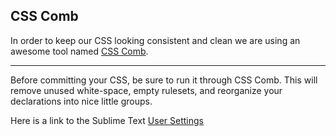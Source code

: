 **CSS Comb**
---

In order to keep our CSS looking consistent and clean we are using an awesome tool named [CSS Comb][1].

---

Before committing your CSS, be sure to run it through CSS Comb. This will remove unused white-space, empty rulesets, and reorganize your declarations into nice little groups.

Here is a link to the Sublime Text [User Settings][2]


  [1]: http://csscomb.com/
  [2]: http://confluence.epnet.com/display/webdev/CSSComb+-+Sublime%2C+Settings+-+User